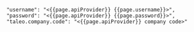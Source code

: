         "username": "<{{page.apiProvider}} {{page.username}}>",
        "password": "<{{page.apiProvider}} {{page.password}}>",
        "taleo.company.code": "<{{page.apiProvider}} company code>"